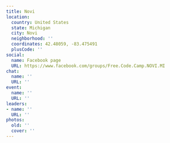 ```yaml
---
title: Novi
location:
  country: United States
  state: Michigan
  city: Novi
  neighborhood: ''
  coordinates: 42.48059, -83.475491
  plusCode: ''
social:
  name: Facebook page
  URL: https://www.facebook.com/groups/Free.Code.Camp.NOVI.MI
chat:
  name: ''
  URL: ''
event:
  name: ''
  URL: ''
leaders:
- name: ''
  URL: ''
photos:
  old: ''
  cover: ''
---
```

